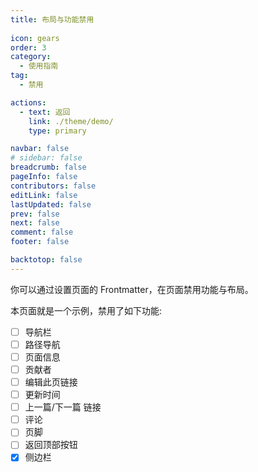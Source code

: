 ```yaml
---
title: 布局与功能禁用
   
icon: gears
order: 3
category:
  - 使用指南
tag:
  - 禁用

actions:
  - text: 返回
    link: ./theme/demo/
    type: primary

navbar: false
# sidebar: false
breadcrumb: false
pageInfo: false
contributors: false
editLink: false
lastUpdated: false
prev: false
next: false
comment: false
footer: false

backtotop: false
---
```


你可以通过设置页面的 Frontmatter，在页面禁用功能与布局。

<!-- more -->

本页面就是一个示例，禁用了如下功能:

- [ ] 导航栏
- [ ] 路径导航
- [ ] 页面信息
- [ ] 贡献者
- [ ] 编辑此页链接
- [ ] 更新时间
- [ ] 上一篇/下一篇 链接
- [ ] 评论
- [ ] 页脚
- [ ] 返回顶部按钮
- [x] 侧边栏
